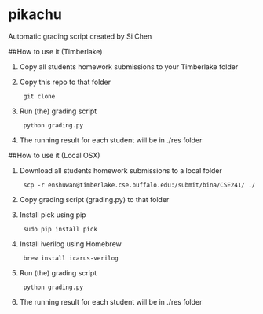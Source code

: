 # pikachu
Automatic grading script created by Si Chen



##How to use it (Timberlake)

1. Copy all students homework submissions to your Timberlake folder
2. Copy this repo to that folder 
	
		git clone 
		
	
5. Run (the) grading script

		python grading.py
		
6. The running result for each student will be in ./res folder


##How to use it (Local OSX)

1. Download all students homework submissions to a local folder 

		scp -r enshuwan@timberlake.cse.buffalo.edu:/submit/bina/CSE241/ ./
2. Copy grading script (grading.py) to that folder 
3. Install pick using pip
	
		sudo pip install pick

4. Install iverilog using Homebrew
	
		brew install icarus-verilog
	
5. Run (the) grading script

		python grading.py
		
6. The running result for each student will be in ./res folder
